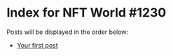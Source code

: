 # Index for NFT World #1230
Posts will be displayed in the order below:

- [Your first post](./001-first.md)

